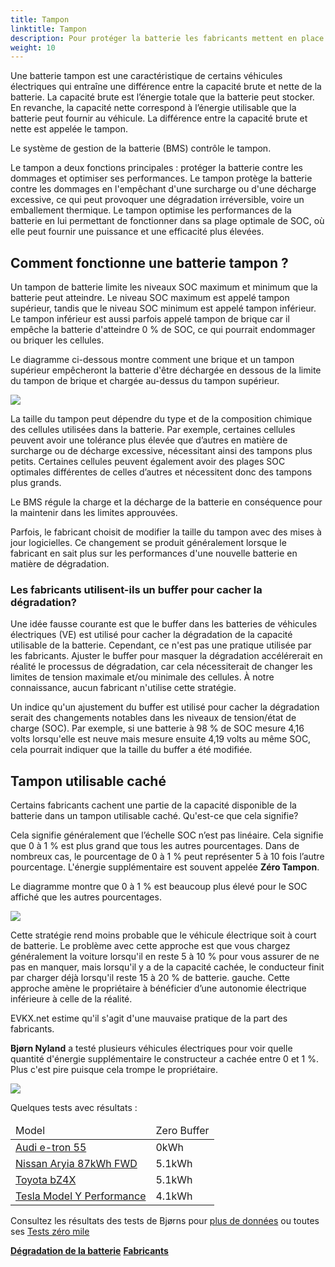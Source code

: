 ```yaml
---
title: Tampon
linktitle: Tampon
description: Pour protéger la batterie les fabricants mettent en place des tampons sur les batteries.
weight: 10
---
```

<!-- markdownlint-disable MD033 -->

Une batterie tampon est une caractéristique de certains véhicules électriques qui entraîne une différence entre la capacité brute et nette de la batterie. La capacité brute est l’énergie totale que la batterie peut stocker. En revanche, la capacité nette correspond à l’énergie utilisable que la batterie peut fournir au véhicule. La différence entre la capacité brute et nette est appelée le tampon.

Le système de gestion de la batterie (BMS) contrôle le tampon.

Le tampon a deux fonctions principales : protéger la batterie contre les dommages et optimiser ses performances. Le tampon protège la batterie contre les dommages en l'empêchant d'une surcharge ou d'une décharge excessive, ce qui peut provoquer une dégradation irréversible, voire un emballement thermique. Le tampon optimise les performances de la batterie en lui permettant de fonctionner dans sa plage optimale de SOC, où elle peut fournir une puissance et une efficacité plus élevées.

## Comment fonctionne une batterie tampon ?

Un tampon de batterie limite les niveaux SOC maximum et minimum que la batterie peut atteindre. Le niveau SOC maximum est appelé tampon supérieur, tandis que le niveau SOC minimum est appelé tampon inférieur. Le tampon inférieur est aussi parfois appelé tampon de brique car il empêche la batterie d'atteindre 0 % de SOC, ce qui pourrait endommager ou briquer les cellules.

Le diagramme ci-dessous montre comment une brique et un tampon supérieur empêcheront la batterie d'être déchargée en dessous de la limite du tampon de brique et chargée au-dessus du tampon supérieur.

<a href="https://media.evkx.net/multimedia/technology/battery/buffer/chargecurve.drawio.svg">
     <img src="https://media.evkx.net/multimedia/technology/battery/buffer/chargecurve.drawio.svg" class="img-fluid">
</a>

La taille du tampon peut dépendre du type et de la composition chimique des cellules utilisées dans la batterie. Par exemple, certaines cellules peuvent avoir une tolérance plus élevée que d’autres en matière de surcharge ou de décharge excessive, nécessitant ainsi des tampons plus petits. Certaines cellules peuvent également avoir des plages SOC optimales différentes de celles d’autres et nécessitent donc des tampons plus grands.

Le BMS régule la charge et la décharge de la batterie en conséquence pour la maintenir dans les limites approuvées.

Parfois, le fabricant choisit de modifier la taille du tampon avec des mises à jour logicielles. Ce changement se produit généralement lorsque le fabricant en sait plus sur les performances d'une nouvelle batterie en matière de dégradation.

### Les fabricants utilisent-ils un buffer pour cacher la dégradation?

Une idée fausse courante est que le buffer dans les batteries de véhicules électriques (VE) est utilisé pour cacher la dégradation de la capacité utilisable de la batterie. Cependant, ce n'est pas une pratique utilisée par les fabricants. Ajuster le buffer pour masquer la dégradation accélérerait en réalité le processus de dégradation, car cela nécessiterait de changer les limites de tension maximale et/ou minimale des cellules. À notre connaissance, aucun fabricant n'utilise cette stratégie.

Un indice qu'un ajustement du buffer est utilisé pour cacher la dégradation serait des changements notables dans les niveaux de tension/état de charge (SOC). Par exemple, si une batterie à 98 % de SOC mesure 4,16 volts lorsqu'elle est neuve mais mesure ensuite 4,19 volts au même SOC, cela pourrait indiquer que la taille du buffer a été modifiée.

## Tampon utilisable caché

Certains fabricants cachent une partie de la capacité disponible de la batterie dans un tampon utilisable caché. Qu'est-ce que cela signifie?

Cela signifie généralement que l’échelle SOC n’est pas linéaire. Cela signifie que 0 à 1 % est plus grand que tous les autres pourcentages. Dans de nombreux cas, le pourcentage de 0 à 1 % peut représenter 5 à 10 fois l’autre pourcentage. L'énergie supplémentaire est souvent appelée <b>Zéro Tampon</b>.

Le diagramme montre que 0 à 1 % est beaucoup plus élevé pour le SOC affiché que les autres pourcentages.

<a href="https://media.evkx.net/multimedia/technology/battery/buffer/hiddenbuffer.drawio.svg">
     <img src="https://media.evkx.net/multimedia/technology/battery/buffer/hiddenbuffer.drawio.svg" class="img-fluid">
</a>

Cette stratégie rend moins probable que le véhicule électrique soit à court de batterie. Le problème avec cette approche est que vous chargez généralement la voiture lorsqu'il en reste 5 à 10 % pour vous assurer de ne pas en manquer, mais lorsqu'il y a de la capacité cachée, le conducteur finit par charger déjà lorsqu'il reste 15 à 20 % de batterie. gauche. Cette approche amène le propriétaire à bénéficier d’une autonomie électrique inférieure à celle de la réalité.

EVKX.net estime qu'il s'agit d'une mauvaise pratique de la part des fabricants.

<b>Bjørn Nyland</b> a testé plusieurs véhicules électriques pour voir quelle quantité d'énergie supplémentaire le constructeur a cachée entre 0 et 1 %. Plus c'est pire puisque cela trompe le propriétaire.

<img src="https://media.evkx.net/multimedia/technology/battery/tbzeromile_1_st.jpg" class="img-fluid">

Quelques tests avec résultats :

<table class="table table-striped">
<thead>
    <tr>
        <td>
        Model
        </td>
        <td>
        Zero Buffer
        </td>
    </tr>
</thead>
<tbody>
    <tr>
        <td><a href="https://www.youtube.com/watch?v=2rSuFCrf-C0" target="_blank">Audi e-tron 55</a></td>
        <td>0kWh</td>
    </tr>
    <tr>
        <td><a href="https://www.youtube.com/watch?v=OR5JRd0g_Q8" target="_blank">Nissan Aryia 87kWh FWD</a></td>
        <td>5.1kWh</td>
    </tr>
    <tr>
        <td><a href="https://www.youtube.com/watch?v=dAM1CIlJ1xQ" target="_blank">Toyota bZ4X</a></td>
        <td>5.1kWh</td>
    </tr>
    <tr>
        <td><a href="https://www.youtube.com/watch?v=y675YCgSnlc" target="_blank">Tesla Model Y Performance</a></td>
        <td>4.1kWh</td>
    </tr>
</tbody>
</table>

Consultez les résultats des tests de Bjørns pour <a href="https://docs.google.com/spreadsheets/d/1V6ucyFGKWuSQzvI8lMzvvWJHrBS82echMVJH37kwgjE/edit#gid=52159941" target="_blank">plus de données</a> ou toutes ses <a href ="https://www.youtube.com/playlist?list=PLqKx2qnB8Xv6ddxPVkiqQZMNyLtYjqQkq" target="_blank">Tests zéro mile</a>

<div class="mt-3 mb-3">
     <a href="../chargement/" class="text-decoration-none text-black"><strong><i class="bi-arrow-left"></i> Dégradation de la batterie</strong></a>
     <a href="../manufactors/" class="text-decoration-none text-black float-end"><strong>Fabricants <i class="bi-arrow-right"></i></strong></a>
</div>